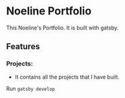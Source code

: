 # Noeline Portfolio

This Noeline's Portfolio. It is built with gatsby.

## Features

### Projects:

- It contains all the projects that I have built.

Run `gatsby develop`
